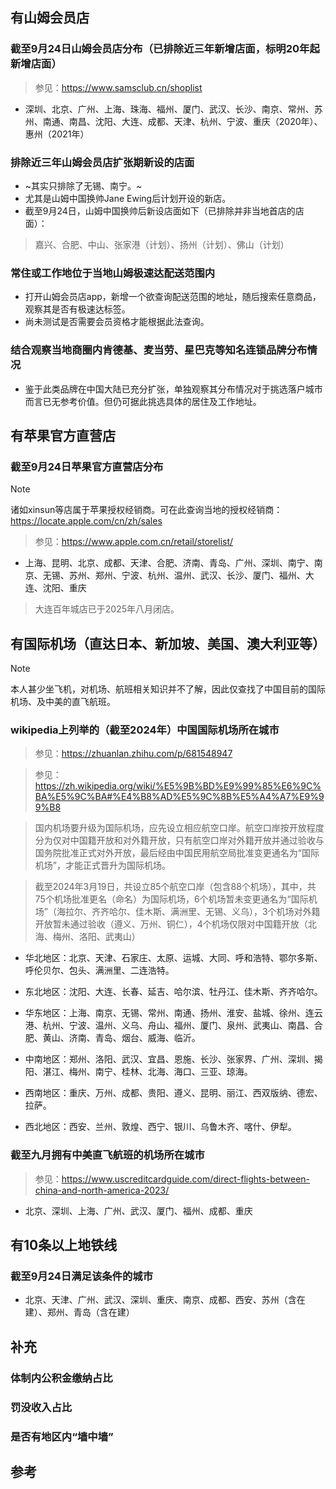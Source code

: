 ## 有山姆会员店
### 截至9月24日山姆会员店分布（已排除近三年新增店面，标明20年起新增店面）

> 参见：https://www.samsclub.cn/shoplist

- 深圳、北京、广州、上海、珠海、福州、厦门、武汉、长沙、南京、常州、苏州、南通、南昌、沈阳、大连、成都、天津、杭州、宁波、重庆（2020年）、惠州（2021年）

### 排除近三年山姆会员店扩张期新设的店面

- ~其实只排除了无锡、南宁。~
- 尤其是山姆中国换帅Jane Ewing后计划开设的新店。
- 截至9月24日，山姆中国换帅后新设店面如下（已排除并非当地首店的店面）：

> 嘉兴、合肥、中山、张家港（计划）、扬州（计划）、佛山（计划）

### 常住或工作地位于当地山姆极速达配送范围内

- 打开山姆会员店app，新增一个欲查询配送范围的地址，随后搜索任意商品，观察其是否有极速达标签。
- 尚未测试是否需要会员资格才能根据此法查询。

### 结合观察当地商圈内肯德基、麦当劳、星巴克等知名连锁品牌分布情况

- 鉴于此类品牌在中国大陆已充分扩张，单独观察其分布情况对于挑选落户城市而言已无参考价值。但仍可据此挑选具体的居住及工作地址。

## 有苹果官方直营店

### 截至9月24日苹果官方直营店分布

> [!NOTE]
> 诸如xinsun等店属于苹果授权经销商。可在此查询当地的授权经销商：https://locate.apple.com/cn/zh/sales

> 参见：https://www.apple.com.cn/retail/storelist/

- 上海、昆明、北京、成都、天津、合肥、济南、青岛、广州、深圳、南宁、南京、无锡、苏州、郑州、宁波、杭州、温州、武汉、长沙、厦门、福州、大连、沈阳、重庆

> 大连百年城店已于2025年八月闭店。

## 有国际机场（直达日本、新加坡、美国、澳大利亚等）

> [!NOTE]
> 本人甚少坐飞机，对机场、航班相关知识并不了解，因此仅查找了中国目前的国际机场、及中美的直飞航班。

### wikipedia上列举的（截至2024年）中国国际机场所在城市

> 参见：https://zhuanlan.zhihu.com/p/681548947

> 参见：https://zh.wikipedia.org/wiki/%E5%9B%BD%E9%99%85%E6%9C%BA%E5%9C%BA#%E4%B8%AD%E5%9C%8B%E5%A4%A7%E9%99%B8

> 国内机场要升级为国际机场，应先设立相应航空口岸。航空口岸按开放程度分为仅对中国籍开放和对外籍开放，只有航空口岸对外籍开放并通过验收与国务院批准正式对外开放，最后经由中国民用航空局批准变更通名为“国际机场”，才能正式晋升为国际机场。

> 截至2024年3月19日，共设立85个航空口岸（包含88个机场），其中，共75个机场批准更名（命名）为国际机场，6个机场暂未变更通名为“国际机场”（海拉尔、齐齐哈尔、佳木斯、满洲里、无锡、义乌），3个机场对外籍开放暂未通过验收（遵义、万州、铜仁），4个机场仅限对中国籍开放（北海、梅州、洛阳、武夷山）

- 华北地区：北京、天津、石家庄、太原、运城、大同、呼和浩特、鄂尔多斯、呼伦贝尔、包头、满洲里、二连浩特。

- 东北地区：沈阳、大连、长春、延吉、哈尔滨、牡丹江、佳木斯、齐齐哈尔。

- 华东地区：上海、南京、无锡、常州、南通、扬州、淮安、盐城、徐州、连云港、杭州、宁波、温州、义乌、舟山、福州、厦门、泉州、武夷山、南昌、合肥、黄山、济南、青岛、烟台、威海、临沂。

- 中南地区：郑州、洛阳、武汉、宜昌、恩施、长沙、张家界、广州、深圳、揭阳、湛江、梅州、南宁、桂林、北海、海口、三亚、琼海。

- 西南地区：重庆、万州、成都、贵阳、遵义、昆明、丽江、西双版纳、德宏、拉萨。

- 西北地区：西安、兰州、敦煌、西宁、银川、乌鲁木齐、喀什、伊犁。

### 截至九月拥有中美直飞航班的机场所在城市

> 参见：https://www.uscreditcardguide.com/direct-flights-between-china-and-north-america-2023/

- 北京、深圳、上海、广州、武汉、厦门、福州、成都、重庆

## 有10条以上地铁线

### 截至9月24日满足该条件的城市
- 北京、天津、广州、武汉、深圳、重庆、南京、成都、西安、苏州（含在建）、郑州、青岛（含在建）

## 补充
### 体制内公积金缴纳占比
### 罚没收入占比
### 是否有地区内“墙中墙”
## 参考